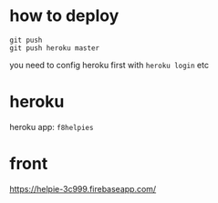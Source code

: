 # how to deploy
```
git push
git push heroku master
```
you need to config heroku first with `heroku login` etc

# heroku
heroku app: `f8helpies`

# front
https://helpie-3c999.firebaseapp.com/
